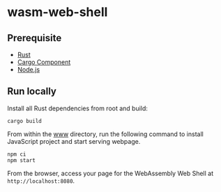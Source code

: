 # wasm-web-shell

## Prerequisite

- [Rust](https://www.rust-lang.org/tools/install)
- [Cargo Component](https://github.com/bytecodealliance/cargo-component)
- [Node.js](https://nodejs.org/en/download)

## Run locally

Install all Rust dependencies from root and build:

```shell
cargo build
```

From within the [www](./www) directory, run the following command to install JavaScript project and start serving webpage.

```shell
npm ci
npm start
```

From the browser, access your page for the WebAssembly Web Shell at `http://localhost:8080`.
